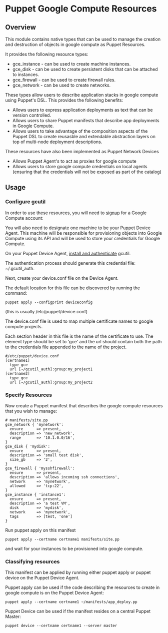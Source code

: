 # Puppet Google Compute Resources

## Overview

This module contains native types that can be used to manage the creation
and destruction of objects in google compute as Puppet Resources.

It provides the following resource types:
* gce_instance - can be used to create machine instances.
* gce_disk     - can be used to create persistent disks that can be attached to instances.
* gce_firewall - can be used to create firewall rules.
* gce_network  - can be used to create networks.

These types allow users to describe application stacks in google compute using
Puppet's DSL. This provides the following benefits:

- Allows users to express application deployments as text that can be version controlled.
- Allows users to share Puppet manifests that describe app deployments in Google Compute.
- Allows users to take advantage of the composition aspects of the Puppet DSL to
  create reusasble and extendable abstraction layers on top of multi-node deployment descriptions.

These resources have also been implemented as Puppet Network Devices
- Allows Puppet Agent's to act as proxies for google compute
- Allows users to store google compute credentials on local agents (ensuring that the
credentials will not be exposed as part of the catalog)

## Usage

### Configure gcutil

In order to use these resources, you will need to
[signup](https://developers.google.com/compute/docs/signup)
 for a Google Compute account:

You will also need to designate one machine to be your Puppet Device Agent.
This machine will be responsible for provisioning objects into Google Compute using its API
and will be used to store your credentials for Google Compute.

On your Puppet Device Agent, [install and authenticate](https://developers.google.com/compute/docs/gcutil_setup) gcutil.

The authentication process should generate this credential file: ~/.gcutil_auth.

Next, create your device.conf file on the Device Agent.

The default location for this file can be discovered by running the command:

    puppet apply --configprint deviceconfig

(this is usually /etc/puppet/device.conf)

The device.conf file is used to map multiple certificate names to google compute projects.

Each section header in this file is the name of the certificate to use.
The element type should be set to 'gce' and the url should contain both the
path to the credentials file appended to the name of the project.

    #/etc/puppet/device.conf
    [certname1]
      type gce
      url [~/gcutil_auth]:group:my_project1
    [certname2]
      type gce
      url [~/gcutil_auth]:group:my_project2

### Specify Resources

Now create a Puppet manifest that describes the google compute
resources that you wish to manage:

    # manifests/site.pp
    gce_network { 'mynetwork':
      ensure      => present,
      description => 'new_network',
      range       => '10.1.0.0/16',
    }
    gce_disk { 'mydisk':
      ensure      => present,
      description => 'small test disk',
      size_gb     => '2',
    }
    gce_firewall { 'mysshfirewall':
      ensure      => present,
      description => 'allows incoming ssh connections',
      network     => 'mynetwork',
      allowed     => 'tcp:22',
    }
    gce_instance { 'instance1':
      ensure      => present,
      description => 'a test VM',
      disk        => 'mydisk',
      network     => 'mynetwork',
      tags        => [test, 'one']
    }

Run puppet apply on this manifest

    puppet apply --certname certname1 manifests/site.pp

and wait for your instances to be provisioned into google compute.

### Classifying resources

This manifest can be applied by running either puppet apply or puppet device on the
Puppet Device Agent.

Puppet apply can be used if the code describing the resources to create in google compute
is on the Puppet Device Agent:

    puppet apply --certname certname1 ~/manifests/app_deploy.pp

Puppet Device can be used if the manifest resides on a central Puppet Master:

    puppet device --certname certname1 --server master
